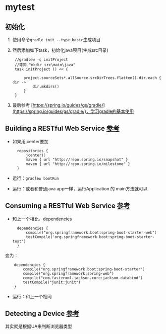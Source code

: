 # mytest

## 初始化
1. 使用命令`gradle init --type basic`生成项目
1. 然后添加如下task，初始化java项目(生成src目录)

		//gradlew -q initProject
		//等同 "mkdir src\main\java"
		task initProject () << {
		
			project.sourceSets*.allSource.srcDirTrees.flatten().dir.each { dir ->
				dir.mkdirs()
			}
		}
1. 最后参考 [https://spring.io/guides/gs/gradle/](https://spring.io/guides/gs/gradle/)，学习gradle的基本使用


## Building a RESTful Web Service [参考](https://spring.io/guides/gs/rest-service/)

- 如果用jcenter要加

	    repositories {
	        jcenter()
	        maven { url "http://repo.spring.io/snapshot" }
	        maven { url "http://repo.spring.io/milestone" }
	    }

- 运行：`gradlew bootRun`
- 运行：或者和普通java app一样，运行Application 的 main方法就可以


## Consuming a RESTful Web Service [参考](https://spring.io/guides/gs/consuming-rest/)

- 和上一个相比，dependencies

		dependencies {
		    compile("org.springframework.boot:spring-boot-starter-web")
		    testCompile('org.springframework.boot:spring-boot-starter-test')
		}
变为：

		dependencies {
		    compile("org.springframework.boot:spring-boot-starter")
		    compile("org.springframework:spring-web")
		    compile("com.fasterxml.jackson.core:jackson-databind")
		    testCompile("junit:junit")
		}

- 运行：和上一个相同


## Detecting a Device [参考](https://spring.io/guides/gs/device-detection/)

其实就是根据UA来判断浏览器类型



